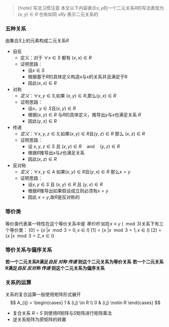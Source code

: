 > [!note] 写法习惯注意
> 本文以下内容表示$x,y$的一个二元关系$R$的写法表现为$(x,y) \in R$ 
> 也有如同 $xRy$ 表示二元关系的
### 五种关系
由集合$S$上的元素构成二元关系$R$
- 自反
	- 定义：对于 $\forall x \in S$ 都有 $(x,x) \in R$ 
	- 证明思路：
		- 设$x \in S$ 
		- 根据基于$R$的具体定义构造x与x的关系并且满足于R
		- 因此$(x,x) \in R$
- 对称
	- *定义*：$\forall x,y \in S$,如果 $(x,y) \in R$,那么$(y,x) \in R$
	- 证明思路：
		- 设$x，y \in S$且$(x,y) \in R$
		- 根据$(x,y) \in R$ 与$R$的具体定义，推导出$y$与$x$也满足关系 $R$ 
		- 因此$(y,x) \in R$
- 传递
	- *定义*：$\forall x,y,z \in S$,如果$(x,y) \in R$且$(y,z) \in R$ 那么 $(x,z) \in R$ 
	- 证明思路：
		- 设 $x,y,z \in S$ 且 $(x,y) \in R \quad \text{and}\quad (y,z) \in R$
		- 根据$R$推导出$x$与$z$也满足关系
		- 因此$(x,z) \in R$
- 反对称
	- *定义*：$\forall x,y \in A$ 如果$(x,y)\in R$且$(y,x)\in R$ 那么$x = y$
	- 证明思路：
		- 设$x,y \in S$ 且 $(x,y) \in R$ 且 $(y,x) \in R$ 
		- 根据$R$推导出如果假设成立则必须有$x = y$
		- 因此 $x = y$,故$R$是反对称的

### 等价类
等价类代表某一特性在这个等价关系中是 *等价的* 
如在$x \equiv y \ (\mod 3)$关系下有三个等价类：
$[0] = \{x \ | x \mod 3 = 0,x \in I\}$ 
$[1] = \{x \ | x \mod 3 = 1,x \in I\}$
$[2] = \{x \ | x \mod 3 = 2,x \in I\}$
### 等价关系与偏序关系
**若一个二元关系R满足*自反* *对称* *传递* 则这个二元关系为等价关系** 
**若一个二元关系R满足*自反* *反对称* *传递* 则这个二元关系为偏序关系**

### 关系的运算
关系的复合运算一般使用矩阵形式展开
$$
A_{ij} = \begin{cases}
1 & (i,j) \in R \\
0 & (i,j) \notin R
\end{cases}
$$
- 复合关系 $R \circ S$ 则使用$R$矩阵与$S$矩阵进行矩阵乘法
- 逆关系矩阵为原矩阵的转置

